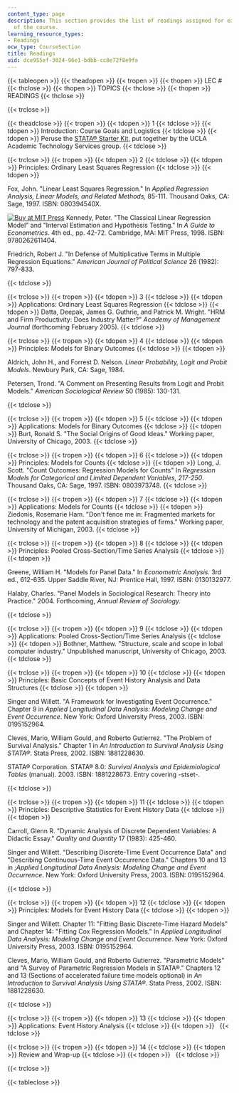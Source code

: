 ```yaml
---
content_type: page
description: This section provides the list of readings assigned for each session
  of the course.
learning_resource_types:
- Readings
ocw_type: CourseSection
title: Readings
uid: dce955ef-3024-96e1-bdbb-cc8e72f8e9fa
---
```


{{< tableopen >}}
{{< theadopen >}}
{{< tropen >}}
{{< thopen >}}
LEC #
{{< thclose >}}
{{< thopen >}}
TOPICS
{{< thclose >}}
{{< thopen >}}
READINGS
{{< thclose >}}

{{< trclose >}}

{{< theadclose >}}
{{< tropen >}}
{{< tdopen >}}
1
{{< tdclose >}}
{{< tdopen >}}
Introduction: Course Goals and Logistics
{{< tdclose >}}
{{< tdopen >}}
Peruse the [STATA® Starter Kit](http://www.ats.ucla.edu/stat/stata/sk/), put together by the UCLA Academic Technology Services group.
{{< tdclose >}}

{{< trclose >}}
{{< tropen >}}
{{< tdopen >}}
2
{{< tdclose >}}
{{< tdopen >}}
Principles: Ordinary Least Squares Regression
{{< tdclose >}}
{{< tdopen >}}


Fox, John. "Linear Least Squares Regression." In _Applied Regression Analysis, Linear Models, and Related Methods,_ 85-111. Thousand Oaks, CA: Sage, 1997. ISBN: 080394540X.

[![Buy at MIT Press](/images/mp_logo.gif)](https://mitpress.mit.edu/9780262611404) Kennedy, Peter. "The Classical Linear Regression Model" and "Interval Estimation and Hypothesis Testing." In _A Guide to Econometrics_. 4th ed., pp. 42-72. Cambridge, MA: MIT Press, 1998. ISBN: 9780262611404.

Friedrich, Robert J. "In Defense of Multiplicative Terms in Multiple Regression Equations." _American Journal of Political Science_ 26 (1982): 797-833.


{{< tdclose >}}

{{< trclose >}}
{{< tropen >}}
{{< tdopen >}}
3
{{< tdclose >}}
{{< tdopen >}}
Applications: Ordinary Least Squares Regression
{{< tdclose >}}
{{< tdopen >}}
Datta, Deepak, James G. Guthrie, and Patrick M. Wright. "HRM and Firm Productivity: Does Industry Matter?" _Academy of Management Journal_ (forthcoming February 2005).
{{< tdclose >}}

{{< trclose >}}
{{< tropen >}}
{{< tdopen >}}
4
{{< tdclose >}}
{{< tdopen >}}
Principles: Models for Binary Outcomes
{{< tdclose >}}
{{< tdopen >}}


Aldrich, John H., and Forrest D. Nelson. _Linear Probability, Logit and Probit Models_. Newbury Park, CA: Sage, 1984.

Petersen, Trond. "A Comment on Presenting Results from Logit and Probit Models." _American Sociological Review_ 50 (1985): 130-131.


{{< tdclose >}}

{{< trclose >}}
{{< tropen >}}
{{< tdopen >}}
5
{{< tdclose >}}
{{< tdopen >}}
Applications: Models for Binary Outcomes
{{< tdclose >}}
{{< tdopen >}}
Burt, Ronald S. "The Social Origins of Good Ideas." Working paper, University of Chicago, 2003.
{{< tdclose >}}

{{< trclose >}}
{{< tropen >}}
{{< tdopen >}}
6
{{< tdclose >}}
{{< tdopen >}}
Principles: Models for Counts
{{< tdclose >}}
{{< tdopen >}}
Long, J. Scott. "Count Outcomes: Regression Models for Counts" In _Regression Models for Categorical and Limited Dependent Variables, 217-250_. Thousand Oaks, CA: Sage, 1997. ISBN: 0803973748.
{{< tdclose >}}

{{< trclose >}}
{{< tropen >}}
{{< tdopen >}}
7
{{< tdclose >}}
{{< tdopen >}}
Applications: Models for Counts
{{< tdclose >}}
{{< tdopen >}}
Ziedonis, Rosemarie Ham. "Don't fence me in: Fragmented markets for technology and the patent acquisition strategies of firms." Working paper, University of Michigan, 2003.
{{< tdclose >}}

{{< trclose >}}
{{< tropen >}}
{{< tdopen >}}
8
{{< tdclose >}}
{{< tdopen >}}
Principles: Pooled Cross-Section/Time Series Analysis
{{< tdclose >}}
{{< tdopen >}}


Greene, William H. "Models for Panel Data." In _Econometric Analysis._ 3rd ed., 612-635. Upper Saddle River, NJ: Prentice Hall, 1997. ISBN: 0130132977.

Halaby, Charles. "Panel Models in Sociological Research: Theory into Practice." 2004. Forthcoming, _Annual Review of Sociology._


{{< tdclose >}}

{{< trclose >}}
{{< tropen >}}
{{< tdopen >}}
9
{{< tdclose >}}
{{< tdopen >}}
Applications: Pooled Cross-Section/Time Series Analysis
{{< tdclose >}}
{{< tdopen >}}
Bothner, Matthew. "Structure, scale and scope in lobal computer industry." Unpublished manuscript, University of Chicago, 2003.
{{< tdclose >}}

{{< trclose >}}
{{< tropen >}}
{{< tdopen >}}
10
{{< tdclose >}}
{{< tdopen >}}
Principles: Basic Concepts of Event History Analysis and Data Structures
{{< tdclose >}}
{{< tdopen >}}


Singer and Willett. "A Framework for Investigating Event Occurrence." Chapter 9 in _Applied Longitudinal Data Analysis: Modeling Change and Event Occurrence_. New York: Oxford University Press, 2003. ISBN: 0195152964.

Cleves, Mario, William Gould, and Roberto Gutierrez. "The Problem of Survival Analysis." Chapter 1 in _An Introduction to Survival Analysis Using STATA®_. Stata Press, 2002. ISBN: 1881228630.

STATA® Corporation. STATA® 8.0: _Survival Analysis and Epidemiological Tables_ (manual). 2003. ISBN: 1881228673. Entry covering -stset-.


{{< tdclose >}}

{{< trclose >}}
{{< tropen >}}
{{< tdopen >}}
11
{{< tdclose >}}
{{< tdopen >}}
Principles: Descriptive Statistics for Event History Data
{{< tdclose >}}
{{< tdopen >}}


Carroll, Glenn R. "Dynamic Analysis of Discrete Dependent Variables: A Didactic Essay." _Quality and Quantity_ 17 (1983): 425-460.

Singer and Willett. "Describing Discrete-Time Event Occurrence Data" and "Describing Continuous-Time Event Occurrence Data." Chapters 10 and 13 in ;_Applied Longitudinal Data Analysis: Modeling Change and Event Occurrence_. New York: Oxford University Press, 2003. ISBN: 0195152964.


{{< tdclose >}}

{{< trclose >}}
{{< tropen >}}
{{< tdopen >}}
12
{{< tdclose >}}
{{< tdopen >}}
Principles: Models for Event History Data
{{< tdclose >}}
{{< tdopen >}}


Singer and Willett. Chapter 11: "Fitting Basic Discrete-Time Hazard Models" and Chapter 14: "Fitting Cox Regression Models." In _Applied Longitudinal Data Analysis: Modeling Change and Event Occurrence_. New York: Oxford University Press, 2003. ISBN: 0195152964.

Cleves, Mario, William Gould, and Roberto Gutierrez. "Parametric Models" and "A Survey of Parametric Regression Models in STATA®." Chapters 12 and 13 (Sections of accelerated failure time models optional) in _An Introduction to Survival Analysis Using STATA®_. Stata Press, 2002. ISBN: 1881228630.


{{< tdclose >}}

{{< trclose >}}
{{< tropen >}}
{{< tdopen >}}
13
{{< tdclose >}}
{{< tdopen >}}
Applications: Event History Analysis
{{< tdclose >}}
{{< tdopen >}}
 
{{< tdclose >}}

{{< trclose >}}
{{< tropen >}}
{{< tdopen >}}
14
{{< tdclose >}}
{{< tdopen >}}
Review and Wrap-up
{{< tdclose >}}
{{< tdopen >}}
 
{{< tdclose >}}

{{< trclose >}}

{{< tableclose >}}